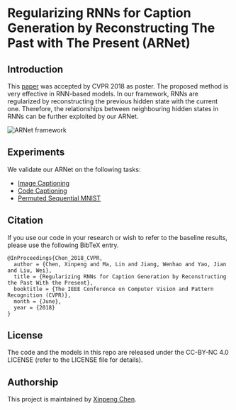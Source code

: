 # Regularizing RNNs for Caption Generation by Reconstructing The Past with The Present (ARNet)

## Introduction
This [paper](http://openaccess.thecvf.com/content_cvpr_2018/html/Chen_Regularizing_RNNs_for_CVPR_2018_paper.html) was accepted by CVPR 2018 as poster. The proposed method is very effective in RNN-based models.  In our framework, RNNs are regularized by reconstructing the previous hidden state with the current one. Therefore, the relationships between neighbouring hidden states in RNNs can be further exploited by our ARNet.

![ARNet framework](https://ws3.sinaimg.cn/large/0069RVTdgy1fu8e207jskj31kw0hik2m.jpg)

## Experiments
We validate our ARNet on the following tasks:
 - [Image Captioning](https://github.com/TencentAILabVision/ARNet/tree/master/image_captioning)
 - [Code Captioning](https://github.com/TencentAILabVision/ARNet/tree/master/code_captioning)
 - [Permuted Sequential MNIST](https://github.com/TencentAILabVision/ARNet/tree/master/permuted_sequential_mnist)


## Citation
If you use our code in your research or wish to refer to the baseline results, please use the following BibTeX entry.

    @InProceedings{Chen_2018_CVPR,
      author = {Chen, Xinpeng and Ma, Lin and Jiang, Wenhao and Yao, Jian and Liu, Wei},
      title = {Regularizing RNNs for Caption Generation by Reconstructing the Past With the Present},
      booktitle = {The IEEE Conference on Computer Vision and Pattern Recognition (CVPR)},
      month = {June},
      year = {2018}
    }


## License
The code and the models in this repo are released under the CC-BY-NC 4.0 LICENSE (refer to the LICENSE file for details).


## Authorship
This project is maintained by [Xinpeng Chen](https://chenxinpeng.github.io/).